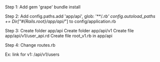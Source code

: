 Step 1:
	Add gem 'grape'
	bundle install

Step 2:
	Add
		config.paths.add 'app/api', glob: '**/*.rb'
    	config.autoload_paths += Dir["#{Rails.root}/app/api/*"]
    to config/application.rb

Step 3:
	Create folder app/api
	Create folder app/api/v1
			Create file app/api/v1/user_api.rd
	Create file root_v1.rb in app/api

Step 4:
	Change routes.rb

Ex: link for v1: /api/v1/users
